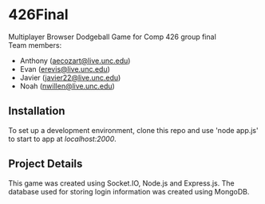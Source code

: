 # 426Final
Multiplayer Browser Dodgeball Game for Comp 426 group final  
Team members:
- Anthony (aecozart@live.unc.edu)
- Evan (erevis@live.unc.edu)
- Javier (javier22@live.unc.edu)
- Noah (nwillen@live.unc.edu)

## Installation
To set up a development environment, clone this repo and use 'node app.js' to start to app at *localhost:2000*.  

## Project Details
This game was created using Socket.IO, Node.js and Express.js. The database used for storing login information was created using MongoDB.

